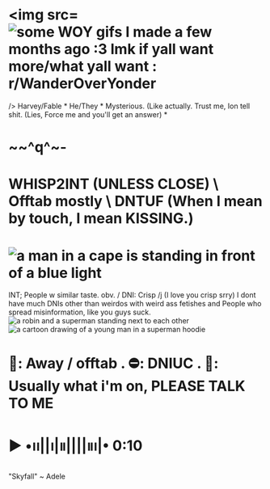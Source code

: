 # <img src=<img src="https://i.redd.it/5vte6zpg8nyb1.gif" alt="some WOY gifs I made a few months ago :3 lmk if yall want more/what yall  want : r/WanderOverYonder"/>
/>
Harvey/Fable * He/They * Mysterious. (Like actually. Trust me, Ion tell shit. (Lies, Force me and you'll get an answer) *
# ~~^q^~-
# WHISP2INT (UNLESS CLOSE) \ Offtab mostly \ DNTUF (When I mean by touch, I mean KISSING.)
# <img src="https://media1.tenor.com/m/efmFdfalizsAAAAC/gravity-falls-stanford-pines.gif" alt="a man in a cape is standing in front of a blue light"/>
INT; People w similar taste. obv. / DNI: Crisp /j (I love you crisp srry) I dont have much DNIs other than weirdos with weird ass fetishes and People who spread misinformation, like you guys suck.
<img src="https://media1.tenor.com/m/LMlqtpx74ocAAAAd/batman-superman.gif" alt="a robin and a superman standing next to each other"/>
<img src="https://media1.tenor.com/m/sFsxol49M2gAAAAC/supersons-jaelin.gif" alt="a cartoon drawing of a young man in a superman hoodie"/>
# 🌙: Away / offtab . ⛔: DNIUC . 💬: Usually what i'm on, PLEASE TALK TO ME
# ▶︎ •၊၊||၊|။||||။‌‌‌‌‌၊|• 0:10 
"Skyfall" ~ Adele
